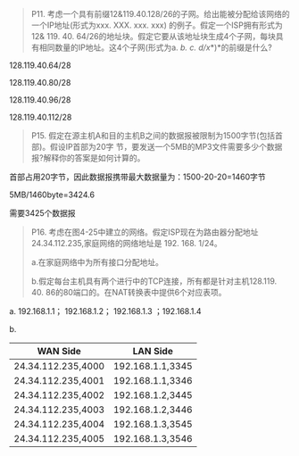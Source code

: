 > P11. 考虑一个具有前缀12&119.40.128/26的子网。给出能被分配给该网络的一个IP地址(形式为xxx. XXX. xxx. xxx) 的例子。假定一个ISP拥有形式为12& 119. 40. 64/26的地址块。假定它要从该地址块生成4个子网，每块具有相同数量的IP地址。这4个子网(形式为a. *b. c.* *d/x**)*的前缀是什么?

128.119.40.64/28

128.119.40.80/28

128.119.40.96/28

128.119.40.112/28



> P15. 假定在源主机A和目的主机B之间的数据报被限制为1500字节(包括首部)。假设IP首部为20字 节，要发送一个5MB的MP3文件需要多少个数据报?解释你的答案是如何计算的。

首部占用20字节，因此数据报携带最大数据量为：1500-20-20=1460字节

5MB/1460byte=3424.6

需要3425个数据报



> P16. 考虑在图4-25中建立的网络。假定ISP现在为路由器分配地址24.34.112.235,家庭网络的网络地址是 192. 168. 1/24。
>
> a.在家庭网络中为所有接口分配地址。 
>
> b.假定每台主机具有两个进行中的TCP连接，所有都是针对主机128.119. 40. 86的80端口的。在NAT转换表中提供6个对应表项。

a. 192.168.1.1； 192.168.1.2； 192.168.1.3 ；192.168.1.4

b. 

| WAN Side           | LAN Side         |
| ------------------ | ---------------- |
| 24.34.112.235,4000 | 192.168.1.1,3345 |
| 24.34.112.235,4001 | 192.168.1.1,3346 |
| 24.34.112.235,4002 | 192.168.1.2,3445 |
| 24.34.112.235,4003 | 192.168.1.2,3446 |
| 24.34.112.235,4004 | 192.168.1.3,3545 |
| 24.34.112.235,4005 | 192.168.1.3,3546 |

